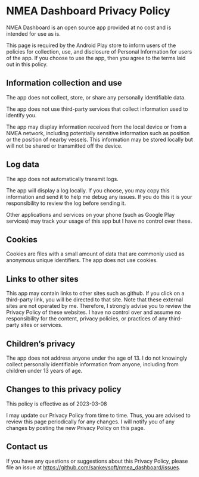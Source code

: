 NMEA Dashboard Privacy Policy
=============================

NMEA Dashboard is an open source app provided at no cost and is intended for
use as is.

This page is required by the Android Play store to inform users of the policies
for collection, use, and disclosure of Personal Information for users of the
app. If you choose to use the app, then you agree to the terms laid out in this
policy.


Information collection and use
------------------------------

The app does not collect, store, or share any personally identifiable data.

The app does not use third-party services that collect information used to
identify you.

The app may display information received from the local device or from a NMEA
network, including potentially sensitive information such as position or the
position of nearby vessels. This information may be stored locally but will not
be shared or transmitted off the device.


Log data
--------

The app does not automatically transmit logs.

The app will display a log locally. If you choose, you may copy this information
and send it to help me debug any issues. If you do this it is your
responsibility to review the log before sending it.

Other applications and services on your phone (such as Google Play services)
may track your usage of this app but I have no control over these.


Cookies
-------

Cookies are files with a small amount of data that are commonly used as
anonymous unique identifiers. The app does not use cookies.


Links to other sites
--------------------

This app may contain links to other sites such as github. If you click on a
third-party link, you will be directed to that site. Note that these external
sites are not operated by me. Therefore, I strongly advise you to review the
Privacy Policy of these websites. I have no control over and assume no
responsibility for the content, privacy policies, or practices of any
third-party sites or services.


Children’s privacy
------------------

The app does not address anyone under the age of 13. I do not knowingly collect
personally identifiable information from anyone, including from children under
13 years of age.


Changes to this privacy policy
------------------------------

This policy is effective as of 2023-03-08

I may update our Privacy Policy from time to time. Thus, you are advised to
review this page periodically for any changes. I will notify you of any changes
by posting the new Privacy Policy on this page.


Contact us
----------

If you have any questions or suggestions about this Privacy Policy, please file
an issue at <https://github.com/sankeysoft/nmea_dashboard/issues>.
